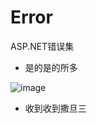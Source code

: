 # Error
ASP.NET错误集
- 是的是的所多

![image](https://github.com/kaifeifk/Error/blob/master/images/avatar.png)
- 收到收到撒旦三
